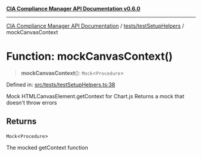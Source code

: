 [**CIA Compliance Manager API Documentation v0.6.0**](../../../README.md)

***

[CIA Compliance Manager API Documentation](../../../modules.md) / [tests/testSetupHelpers](../README.md) / mockCanvasContext

# Function: mockCanvasContext()

> **mockCanvasContext**(): `Mock`\<`Procedure`\>

Defined in: [src/tests/testSetupHelpers.ts:38](https://github.com/Hack23/cia-compliance-manager/blob/ca083b463223765b22422b66b3a43930241849bd/src/tests/testSetupHelpers.ts#L38)

Mock HTMLCanvasElement.getContext for Chart.js
Returns a mock that doesn't throw errors

## Returns

`Mock`\<`Procedure`\>

The mocked getContext function
